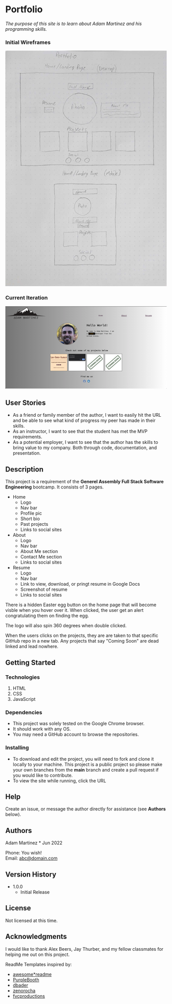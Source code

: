 # Portfolio

_The purpose of this site is to learn about Adam Martinez and his programming skills._

### Initial Wireframes
![Initial Wire Frames](/img/portfolio-wireframes.jpg)

### Current Iteration
![Sceen Shot of home page](/img/homepage-screenshot.png)

## User Stories

* As a friend or family member of the author, I want to easily hit the URL and be able to see what kind of progress my peer has made in their skills.
* As an instructor, I want to see that the student has met the MVP requirements.
* As a potential employer, I want to see that the author has the skills to bring value to my company. Both through code, documentation, and presentation.

## Description

This project is a requirement of the **Generel Assembly Full Stack Software Engineering** bootcamp. It consists of 3 pages.
* Home
  * Logo
  * Nav bar
  * Profile pic
  * Short bio
  * Past projects
  * Links to social sites
* About
  * Logo
  * Nav bar
  * About Me section
  * Contact Me section
  * Links to social sites
* Resume
  * Logo
  * Nav bar
  * Link to view, download, or pringt resume in Google Docs
  * Screenshot of resume
  * Links to social sites

There is a hidden Easter egg button on the home page that will become visble when you hover over it. When clicked, the user get an alert congratulating them on finding the egg. </br>

The logo will also spin 360 degrees when double clicked.  </br>

When the users clicks on the projects, they are are taken to that specific GitHub repo in a new tab. Any projects that say "Coming Soon" are dead linked and lead nowhere.

## Getting Started

### Technologies
1. HTML
1. CSS
1. JavaScript

### Dependencies

* This project was solely tested on the Google Chrome browser. 
* It should work with any OS.
* You may need a GitHub account to browse the repositories.

### Installing

* To download and edit the project, you will need to fork and clone it locally to your machine. This project is a public project so please make your own branches from the **main** branch and create a pull request if you would like to contribute.
* To view the site while running, click the URL

## Help

Create an issue, or message the author directly for assistance (see **Authors** below). 

## Authors

Adam Martinez * Jun 2022

Phone: You wish!</br>
Email: abc@domain.com

## Version History

* 1.0.0
    * Initial Release

## License

Not licensed at this time.

## Acknowledgments

I would like to thank Alex Beers, Jay Thurber, and my fellow classmates for helping me out on this project.</br>

ReadMe Templates inspired by:
* [awesome*readme](https://github.com/matiassingers/awesome*readme)
* [PurpleBooth](https://gist.github.com/PurpleBooth/109311bb0361f32d87a2)
* [dbader](https://github.com/dbader/readme*template)
* [zenorocha](https://gist.github.com/zenorocha/4526327)
* [fvcproductions](https://gist.github.com/fvcproductions/1bfc2d4aecb01a834b46)